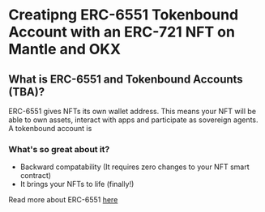 # Creatipng ERC-6551 Tokenbound Account with an ERC-721 NFT on Mantle and OKX

## What is ERC-6551 and Tokenbound Accounts (TBA)?

ERC-6551 gives NFTs its own wallet address. This means your NFT will be able to own assets, interact with apps and participate as sovereign agents.
A tokenbound account is

### What's so great about it?
- Backward compatability (It requires zero changes to your NFT smart contract)
- It brings your NFTs to life (finally!)

Read more about ERC-6551 [here](https://eips.ethereum.org/EIPS/eip-6551)

